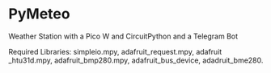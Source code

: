 # PyMeteo
Weather Station with a Pico W and CircuitPython and a Telegram Bot

Required Libraries:
simpleio.mpy,
adafruit_request.mpy,
adafruit _htu31d.mpy,
adafruit_bmp280.mpy,
adafruit_bus_device,
adadruit_bme280.

